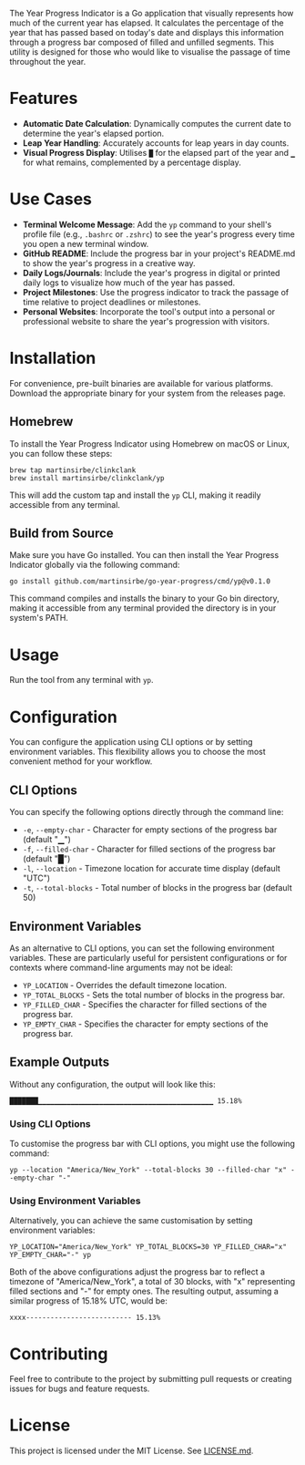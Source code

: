 The Year Progress Indicator is a Go application that visually represents how much of the current year has elapsed. 
It calculates the percentage of the year that has passed based on today's date and displays this information through 
a progress bar composed of filled and unfilled segments. This utility is designed for those who would like to visualise 
the passage of time throughout the year.

# Features

- **Automatic Date Calculation**: Dynamically computes the current date to determine the year's elapsed portion.
- **Leap Year Handling**: Accurately accounts for leap years in day counts.
- **Visual Progress Display**: Utilises `█` for the elapsed part of the year and `▁` for what remains, complemented by a percentage display.

# Use Cases

- **Terminal Welcome Message**: Add the `yp` command to your shell's profile file (e.g., `.bashrc` or `.zshrc`) to see the year's progress every time you open a new terminal window.
- **GitHub README**: Include the progress bar in your project's README.md to show the year's progress in a creative way.
- **Daily Logs/Journals**: Include the year's progress in digital or printed daily logs to visualize how much of the year has passed.
- **Project Milestones**: Use the progress indicator to track the passage of time relative to project deadlines or milestones.
- **Personal Websites**: Incorporate the tool's output into a personal or professional website to share the year's progression with visitors.

# Installation

For convenience, pre-built binaries are available for various platforms. Download the appropriate binary for your system from the releases page.

## Homebrew

To install the Year Progress Indicator using Homebrew on macOS or Linux, you can follow these steps:

```shell
brew tap martinsirbe/clinkclank
brew install martinsirbe/clinkclank/yp
```

This will add the custom tap and install the `yp` CLI, making it readily accessible from any terminal.

## Build from Source
Make sure you have Go installed. You can then install the Year Progress Indicator globally via the following command:

```shell
go install github.com/martinsirbe/go-year-progress/cmd/yp@v0.1.0
```

This command compiles and installs the binary to your Go bin directory, making it accessible from any terminal provided the directory is in your system's PATH.

# Usage

Run the tool from any terminal with `yp`.

# Configuration

You can configure the application using CLI options or by setting environment variables. This flexibility allows you to choose the most convenient method for your workflow.

## CLI Options

You can specify the following options directly through the command line:

* `-e`, `--empty-char` - Character for empty sections of the progress bar (default "▁")
* `-f`, `--filled-char` - Character for filled sections of the progress bar (default "█")
* `-l`, `--location` - Timezone location for accurate time display (default "UTC")
* `-t`, `--total-blocks` - Total number of blocks in the progress bar (default 50)

## Environment Variables

As an alternative to CLI options, you can set the following environment variables. These are particularly useful for persistent configurations or for contexts where command-line arguments may not be ideal:

* `YP_LOCATION` - Overrides the default timezone location.
* `YP_TOTAL_BLOCKS` - Sets the total number of blocks in the progress bar.
* `YP_FILLED_CHAR` - Specifies the character for filled sections of the progress bar.
* `YP_EMPTY_CHAR` - Specifies the character for empty sections of the progress bar.

## Example Outputs

Without any configuration, the output will look like this:
```
███████▁▁▁▁▁▁▁▁▁▁▁▁▁▁▁▁▁▁▁▁▁▁▁▁▁▁▁▁▁▁▁▁▁▁▁▁▁▁▁▁▁▁▁ 15.18%
```

### Using CLI Options

To customise the progress bar with CLI options, you might use the following command:
```shell
yp --location "America/New_York" --total-blocks 30 --filled-char "x" --empty-char "-"
```

### Using Environment Variables
Alternatively, you can achieve the same customisation by setting environment variables:
```shell
YP_LOCATION="America/New_York" YP_TOTAL_BLOCKS=30 YP_FILLED_CHAR="x" YP_EMPTY_CHAR="-" yp
```

Both of the above configurations adjust the progress bar to reflect a timezone of "America/New_York", a total of 30 blocks, with "x" representing filled sections and "-" for empty ones. The resulting output, assuming a similar progress of 15.18% UTC, would be:
```shell
xxxx-------------------------- 15.13%
```

# Contributing

Feel free to contribute to the project by submitting pull requests or creating issues for bugs and feature requests.

# License

This project is licensed under the MIT License. See [LICENSE.md](LICENSE.md).
